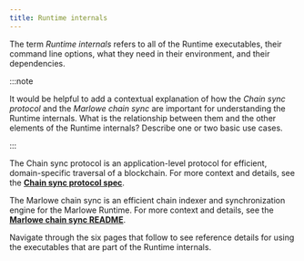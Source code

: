 ```yaml
---
title: Runtime internals
---
```


The term *Runtime internals* refers to all of the Runtime executables, their command line options, what they need in their environment, and their dependencies. 

:::note

It would be helpful to add a contextual explanation of how the *Chain sync protocol* and the *Marlowe chain sync* are important for understanding the Runtime internals. What is the relationship between them and the other elements of the Runtime internals? Describe one or two basic use cases. 

:::

The Chain sync protocol is an application-level protocol for efficient, domain-specific traversal of a blockchain. For more context and details, see the **[Chain sync protocol spec](https://github.com/input-output-hk/marlowe-cardano/blob/main/marlowe-chain-sync/docs/chain-sync-spec-1.0.md)**. 

The Marlowe chain sync is an efficient chain indexer and synchronization engine for the Marlowe Runtime. For more context and details, see the **[Marlowe chain sync README](https://github.com/input-output-hk/marlowe-cardano/blob/main/marlowe-chain-sync/README.md)**. 

Navigate through the six pages that follow to see reference details for using the executables that are part of the Runtime internals. 
